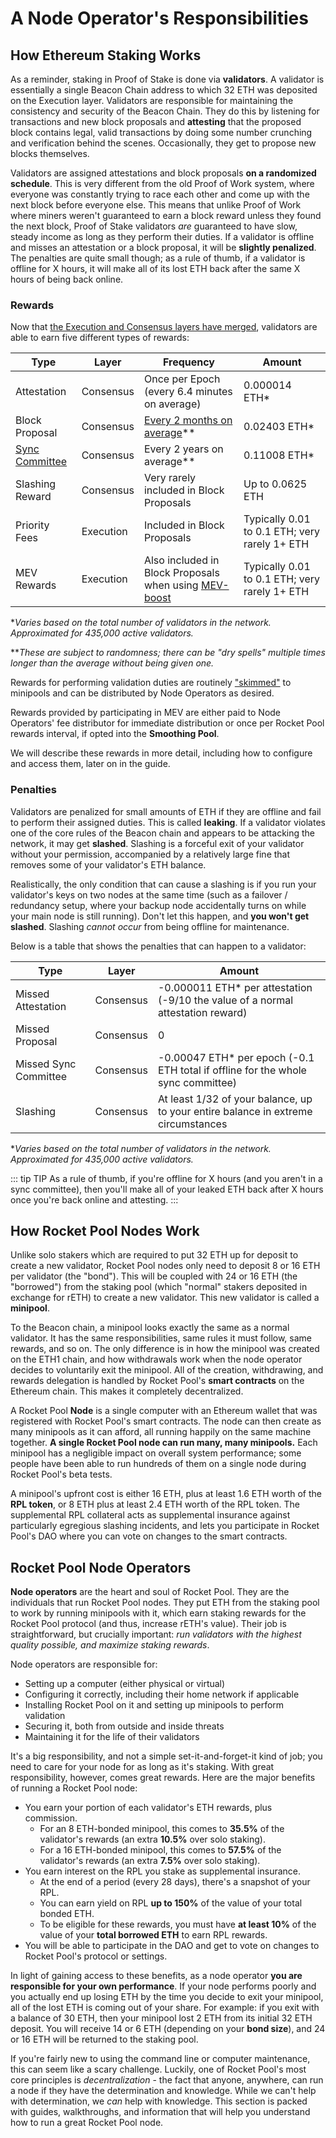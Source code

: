 # A Node Operator's Responsibilities

## How Ethereum Staking Works

As a reminder, staking in Proof of Stake is done via **validators**.
A validator is essentially a single Beacon Chain address to which 32 ETH was deposited on the Execution layer.
Validators are responsible for maintaining the consistency and security of the Beacon Chain.
They do this by listening for transactions and new block proposals and **attesting** that the proposed block contains legal, valid transactions by doing some number crunching and verification behind the scenes.
Occasionally, they get to propose new blocks themselves.

Validators are assigned attestations and block proposals **on a randomized schedule**.
This is very different from the old Proof of Work system, where everyone was constantly trying to race each other and come up with the next block before everyone else.
This means that unlike Proof of Work where miners weren't guaranteed to earn a block reward unless they found the next block, Proof of Stake validators *are* guaranteed to have slow, steady income as long as they perform their duties.
If a validator is offline and misses an attestation or a block proposal, it will be **slightly penalized**.
The penalties are quite small though; as a rule of thumb, if a validator is offline for X hours, it will make all of its lost ETH back after the same X hours of being back online.

### Rewards

Now that [the Execution and Consensus layers have merged](https://ethereum.org/en/upgrades/merge/), validators are able to earn five different types of rewards:

| Type | Layer | Frequency | Amount |
| - | - | - | - |
| Attestation | Consensus | Once per Epoch (every 6.4 minutes on average) | 0.000014 ETH* |
| Block Proposal | Consensus | [Every 2 months on average](https://proposalprobab.web.app/)** | 0.02403 ETH* |
| [Sync Committee](https://github.com/ethereum/annotated-spec/blob/master/altair/sync-protocol) | Consensus | Every 2 years on average** | 0.11008 ETH* |
| Slashing Reward | Consensus | Very rarely included in Block Proposals | Up to 0.0625 ETH |
| Priority Fees | Execution | Included in Block Proposals | Typically 0.01 to 0.1 ETH; very rarely 1+ ETH |
| MEV Rewards | Execution | Also included in Block Proposals when using [MEV-boost](https://boost.flashbots.net/) | Typically 0.01 to 0.1 ETH; very rarely 1+ ETH |

**Varies based on the total number of validators in the network.
Approximated for 435,000 active validators.*

***These are subject to randomness; there can be "dry spells" multiple times longer than the average without being given one.*

Rewards for performing validation duties are routinely ["skimmed"](./skimming) to minipools and can be distributed by
Node Operators as desired.

Rewards provided by participating in MEV are either paid to Node Operators' fee distributor for immediate distribution or
once per Rocket Pool rewards interval, if opted into the **Smoothing Pool**.

We will describe these rewards in more detail, including how to configure and access them, later on in the guide.


### Penalties

Validators are penalized for small amounts of ETH if they are offline and fail to perform their assigned duties.
This is called **leaking**.
If a validator violates one of the core rules of the Beacon chain and appears to be attacking the network, it may get **slashed**.
Slashing is a forceful exit of your validator without your permission, accompanied by a relatively large fine that removes some of your validator's ETH balance.

Realistically, the only condition that can cause a slashing is if you run your validator's keys on two nodes at the same time (such as a failover / redundancy setup, where your backup node accidentally turns on while your main node is still running).
Don't let this happen, and **you won't get slashed**.
Slashing *cannot occur* from being offline for maintenance.

Below is a table that shows the penalties that can happen to a validator:

| Type | Layer | Amount |
| - | - | - |
| Missed Attestation | Consensus | -0.000011 ETH* per attestation (-9/10 the value of a normal attestation reward) |
| Missed Proposal | Consensus | 0 |
| Missed Sync Committee | Consensus | -0.00047 ETH* per epoch (-0.1 ETH total if offline for the whole sync committee) |
| Slashing | Consensus | At least 1/32 of your balance, up to your entire balance in extreme circumstances |

**Varies based on the total number of validators in the network.
Approximated for 435,000 active validators.*

::: tip TIP
As a rule of thumb, if you're offline for X hours (and you aren't in a sync committee), then you'll make all of your leaked ETH back after X hours once you're back online and attesting.
:::


## How Rocket Pool Nodes Work

Unlike solo stakers which are required to put 32 ETH up for deposit to create a new validator, Rocket Pool nodes only need to deposit 8 or 16 ETH per validator (the "bond").
This will be coupled with 24 or 16 ETH (the "borrowed") from the staking pool (which "normal" stakers deposited in exchange for rETH) to create a new validator.
This new validator is called a **minipool**.

To the Beacon chain, a minipool looks exactly the same as a normal validator.
It has the same responsibilities, same rules it must follow, same rewards, and so on.
The only difference is in how the minipool was created on the ETH1 chain, and how withdrawals work when the node operator decides to voluntarily exit the minipool.
All of the creation, withdrawing, and rewards delegation is handled by Rocket Pool's **smart contracts** on the Ethereum chain.
This makes it completely decentralized.

A Rocket Pool **Node** is a single computer with an Ethereum wallet that was registered with Rocket Pool's smart contracts.
The node can then create as many minipools as it can afford, all running happily on the same machine together.
**A single Rocket Pool node can run many, many minipools.**
Each minipool has a negligible impact on overall system performance; some people have been able to run hundreds of them on a single node during Rocket Pool's beta tests.

A minipool's upfront cost is either 16 ETH, plus at least 1.6 ETH worth of the **RPL token**, or 8 ETH plus at least 2.4 ETH worth of the RPL token.
The supplemental RPL collateral acts as supplemental insurance against particularly egregious slashing incidents, and lets you participate in Rocket Pool's DAO where you can vote on changes to the smart contracts.


## Rocket Pool Node Operators

**Node operators** are the heart and soul of Rocket Pool.
They are the individuals that run Rocket Pool nodes.
They put ETH from the staking pool to work by running minipools with it, which earn staking rewards for the Rocket Pool protocol (and thus, increase rETH's value).
Their job is straightforward, but crucially important: *run validators with the highest quality possible, and maximize staking rewards*.

Node operators are responsible for:

- Setting up a computer (either physical or virtual)
- Configuring it correctly, including their home network if applicable
- Installing Rocket Pool on it and setting up minipools to perform validation
- Securing it, both from outside and inside threats
- Maintaining it for the life of their validators

It's a big responsibility, and not a simple set-it-and-forget-it kind of job; you need to care for your node for as long as it's staking.
With great responsibility, however, comes great rewards.
Here are the major benefits of running a Rocket Pool node:

- You earn your portion of each validator's ETH rewards, plus commission.
  - For an 8 ETH-bonded minipool, this comes to **35.5%** of the validator's rewards (an extra **10.5%** over solo staking).
  - For a 16 ETH-bonded minipool, this comes to **57.5%** of the validator's rewards (an extra **7.5%** over solo staking).
- You earn interest on the RPL you stake as supplemental insurance.
  - At the end of a period (every 28 days), there's a snapshot of your RPL.
  - You can earn yield on RPL **up to 150%** of the value of your total bonded ETH.
  - To be eligible for these rewards, you must have **at least 10%** of the value of your **total borrowed ETH** to earn RPL rewards.
- You will be able to participate in the DAO and get to vote on changes to Rocket Pool's protocol or settings.

In light of gaining access to these benefits, as a node operator **you are responsible for your own performance**.
If your node performs poorly and you actually end up losing ETH by the time you decide to exit your minipool, all of the lost ETH is coming out of your share.
For example: if you exit with a balance of 30 ETH, then your minipool lost 2 ETH from its initial 32 ETH deposit.
You will receive 14 or 6 ETH (depending on your **bond size**), and 24 or 16 ETH will be returned to the staking pool.

If you're fairly new to using the command line or computer maintenance, this can seem like a scary challenge.
Luckily, one of Rocket Pool's most core principles is *decentralization* - the fact that anyone, anywhere, can run a node if they have the determination and knowledge.
While we can't help with determination, we *can* help with knowledge.
This section is packed with guides, walkthroughs, and information that will help you understand how to run a great Rocket Pool node.
